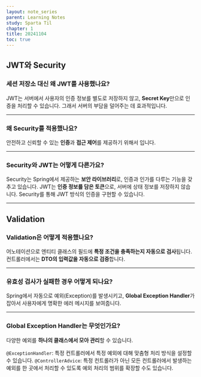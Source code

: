 ```yaml
---
layout: note_series
parent: Learning Notes
study: Sparta Til
chapter: 1
title: 20241104
toc: true
---
```


## JWT와 Security
### 세션 저장소 대신 왜 JWT를 사용했나요?
JWT는 서버에서 사용자의 인증 정보를 별도로 저장하지 않고, **Secret Key**만으로 인증을 처리할 수 있습니다. 
그래서 서버의 부담을 덜어주는 데 효과적입니다.

---

### 왜 Security를 적용했나요?
안전하고 신뢰할 수 있는 **인증**과 **접근 제어**를 제공하기 위해서 입니다.

---

### Security와 JWT는 어떻게 다른가요?
Security는 Spring에서 제공하는 **보안 라이브러리**로, 인증과 인가를 다루는 기능을 갖추고 있습니다.
JWT는 **인증 정보를 담은 토큰**으로, 서버에 상태 정보를 저장하지 않습니다.
Security를 통해 JWT 방식의 인증을 구현할 수 있습니다.

---

## Validation
### Validation은 어떻게 적용했나요?
어노테이션으로 엔티티 클래스의 필드에 **특정 조건을 충족하는지 자동으로 검사**됩니다.
컨트롤러에서는 **DTO의 입력값을 자동으로 검증**합니다.

---

### 유효성 검사가 실패한 경우 어떻게 되나요?
Spring에서 자동으로 예외(Exception)를 발생시키고, **Global Exception Handler**가 잡아서 사용자에게 명확한 에러 메시지를 보여줍니다.

---

### Global Exception Handler는 무엇인가요?
다양한 예외를 **하나의 클래스에서 모아 관리**할 수 있습니다.

`@ExceptionHandler`: 특정 컨트롤러에서 특정 예외에 대해 맞춤형 처리 방식을 설정할 수 있습니다.
`@ControllerAdvice`: 특정 컨트롤러가 아닌 모든 컨트롤러에서 발생하는 예외를 한 곳에서 처리할 수 있도록 예외 처리의 범위를 확장할 수도 있습니다.
